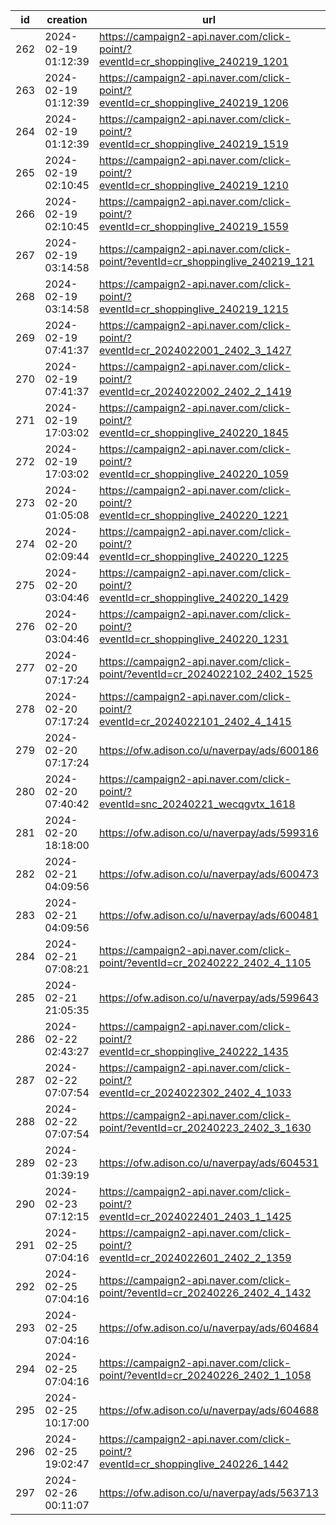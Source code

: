 | id  | creation            | url                                                                              | visit |
| --- | ------------------- | -------------------------------------------------------------------------------- | ----- |
| 262 | 2024-02-19 01:12:39 | https://campaign2-api.naver.com/click-point/?eventId=cr_shoppinglive_240219_1201 |       |
| 263 | 2024-02-19 01:12:39 | https://campaign2-api.naver.com/click-point/?eventId=cr_shoppinglive_240219_1206 |       |
| 264 | 2024-02-19 01:12:39 | https://campaign2-api.naver.com/click-point/?eventId=cr_shoppinglive_240219_1519 |       |
| 265 | 2024-02-19 02:10:45 | https://campaign2-api.naver.com/click-point/?eventId=cr_shoppinglive_240219_1210 |       |
| 266 | 2024-02-19 02:10:45 | https://campaign2-api.naver.com/click-point/?eventId=cr_shoppinglive_240219_1559 |       |
| 267 | 2024-02-19 03:14:58 | https://campaign2-api.naver.com/click-point/?eventId=cr_shoppinglive_240219_121  |       |
| 268 | 2024-02-19 03:14:58 | https://campaign2-api.naver.com/click-point/?eventId=cr_shoppinglive_240219_1215 |       |
| 269 | 2024-02-19 07:41:37 | https://campaign2-api.naver.com/click-point/?eventId=cr_2024022001_2402_3_1427   |       |
| 270 | 2024-02-19 07:41:37 | https://campaign2-api.naver.com/click-point/?eventId=cr_2024022002_2402_2_1419   |       |
| 271 | 2024-02-19 17:03:02 | https://campaign2-api.naver.com/click-point/?eventId=cr_shoppinglive_240220_1845 |       |
| 272 | 2024-02-19 17:03:02 | https://campaign2-api.naver.com/click-point/?eventId=cr_shoppinglive_240220_1059 |       |
| 273 | 2024-02-20 01:05:08 | https://campaign2-api.naver.com/click-point/?eventId=cr_shoppinglive_240220_1221 |       |
| 274 | 2024-02-20 02:09:44 | https://campaign2-api.naver.com/click-point/?eventId=cr_shoppinglive_240220_1225 |       |
| 275 | 2024-02-20 03:04:46 | https://campaign2-api.naver.com/click-point/?eventId=cr_shoppinglive_240220_1429 |       |
| 276 | 2024-02-20 03:04:46 | https://campaign2-api.naver.com/click-point/?eventId=cr_shoppinglive_240220_1231 |       |
| 277 | 2024-02-20 07:17:24 | https://campaign2-api.naver.com/click-point/?eventId=cr_2024022102_2402_1525     |       |
| 278 | 2024-02-20 07:17:24 | https://campaign2-api.naver.com/click-point/?eventId=cr_2024022101_2402_4_1415   |       |
| 279 | 2024-02-20 07:17:24 | https://ofw.adison.co/u/naverpay/ads/600186                                      |       |
| 280 | 2024-02-20 07:40:42 | https://campaign2-api.naver.com/click-point/?eventId=snc_20240221_wecqgvtx_1618  |       |
| 281 | 2024-02-20 18:18:00 | https://ofw.adison.co/u/naverpay/ads/599316                                      |       |
| 282 | 2024-02-21 04:09:56 | https://ofw.adison.co/u/naverpay/ads/600473                                      |       |
| 283 | 2024-02-21 04:09:56 | https://ofw.adison.co/u/naverpay/ads/600481                                      |       |
| 284 | 2024-02-21 07:08:21 | https://campaign2-api.naver.com/click-point/?eventId=cr_20240222_2402_4_1105     |       |
| 285 | 2024-02-21 21:05:35 | https://ofw.adison.co/u/naverpay/ads/599643                                      |       |
| 286 | 2024-02-22 02:43:27 | https://campaign2-api.naver.com/click-point/?eventId=cr_shoppinglive_240222_1435 |       |
| 287 | 2024-02-22 07:07:54 | https://campaign2-api.naver.com/click-point/?eventId=cr_2024022302_2402_4_1033   |       |
| 288 | 2024-02-22 07:07:54 | https://campaign2-api.naver.com/click-point/?eventId=cr_20240223_2402_3_1630     |       |
| 289 | 2024-02-23 01:39:19 | https://ofw.adison.co/u/naverpay/ads/604531                                      |       |
| 290 | 2024-02-23 07:12:15 | https://campaign2-api.naver.com/click-point/?eventId=cr_2024022401_2403_1_1425   |       |
| 291 | 2024-02-25 07:04:16 | https://campaign2-api.naver.com/click-point/?eventId=cr_2024022601_2402_2_1359   |       |
| 292 | 2024-02-25 07:04:16 | https://campaign2-api.naver.com/click-point/?eventId=cr_20240226_2402_4_1432     |       |
| 293 | 2024-02-25 07:04:16 | https://ofw.adison.co/u/naverpay/ads/604684                                      |       |
| 294 | 2024-02-25 07:04:16 | https://campaign2-api.naver.com/click-point/?eventId=cr_20240226_2402_1_1058     |       |
| 295 | 2024-02-25 10:17:00 | https://ofw.adison.co/u/naverpay/ads/604688                                      |       |
| 296 | 2024-02-25 19:02:47 | https://campaign2-api.naver.com/click-point/?eventId=cr_shoppinglive_240226_1442 |       |
| 297 | 2024-02-26 00:11:07 | https://ofw.adison.co/u/naverpay/ads/563713                                      |       |
